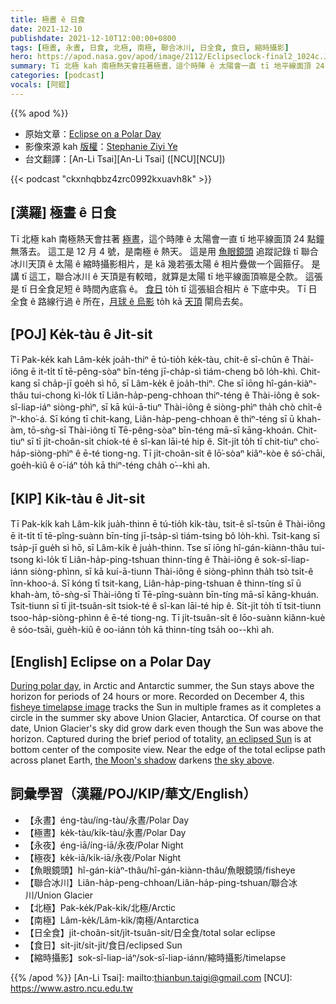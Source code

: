 ```yaml
---
title: 極晝 ê 日食
date: 2021-12-10
publishdate: 2021-12-10T12:00:00+0800
tags: [極晝, 永晝, 日食, 北極, 南極, 聯合冰川, 日全食, 食日, 縮時攝影]
hero: https://apod.nasa.gov/apod/image/2112/Eclipseclock-final2_1024c.JPG
summary: Tī 北極 kah 南極熱天會拄著極晝，這个時陣 ê 太陽會一直 tī 地平線面頂 24 點鐘無落去。這工是 12 月 4 號，是南極 ê 熱天。
categories: [podcast]
vocals: [阿錕]
---
```


{{% apod %}}

- 原始文章：[Eclipse on a Polar Day](https://apod.nasa.gov/apod/ap211210.html)
- 影像來源 kah [版權][copyright]：[Stephanie Ziyi Ye](https://instagram.com/stephanieyeziyi/)
- 台文翻譯：[An-Li Tsai][An-Li Tsai] ([NCU][NCU])

{{< podcast "ckxnhqbbz4zrc0992kxuavh8k" >}}

## [漢羅] 極晝 ê 日食
Tī 北極 kah 南極熱天會拄著 [極晝][During polar day]，這个時陣 ê 太陽會一直 tī 地平線面頂 24 點鐘無落去。
這工是 12 月 4 號，是南極 ê 熱天。
這是用 [魚眼鏡頭][fisheye timelapse image] 追蹤記錄 tī 聯合冰川天頂 ê 太陽 ê 縮時攝影相片，是 kā 幾若張太陽 ê 相片疊做一个圓箍仔。
是講 tī 這工，聯合冰川 ê 天頂是有較暗，就算是太陽 tī 地平線面頂嘛是仝款。
這張是 tī 日全食足短 ê 時間內底翕 ê。
[食日][an eclipsed Sun t] to̍h tī 這張組合相片 ê 下底中央。
Tī 日全食 ê 路線行過 ê 所在，[月球 ê 烏影][the Moon's shadow] to̍h kā [天頂][the sky above t] 閘烏去矣。

## [POJ] Ke̍k-tàu ê Ji̍t-si̍t
Tī Pak-ke̍k kah Lâm-ke̍k joa̍h-thiⁿ ē tú-tio̍h ke̍k-tàu, chit-ê sî-chūn ê Thài-iông ē it-ti̍t tī tē-pêng-sòaⁿ bīn-téng jī-cha̍p-sì tiám-cheng bô lo̍h-khì.
Chit-kang sī cha̍p-jī goe̍h sì hō, sī Lâm-ke̍k ê joa̍h-thiⁿ.
Che sī iōng hî-gán-kiàⁿ-thâu tui-chong kì-lo̍k tī Liân-ha̍p-peng-chhoan thiⁿ-téng ê Thài-iông ê sok-sî-liap-iáⁿ siòng-phìⁿ, sī kā kúi-ā-tiuⁿ Thài-iông ê siòng-phìⁿ tha̍h chò chi̍t-ê îⁿ-kho͘-á.
Sī kóng tī chit-kang, Liân-ha̍p-peng-chhoan ê thiⁿ-téng sī ū khah-àm, tō-sǹg-sī Thài-iông tī Tē-pêng-sòaⁿ bīn-téng mā-sī kāng-khoán.
Chit-tiuⁿ sī tī ji̍t-choân-si̍t chiok-té ê sî-kan lāi-té hip ê.
Si̍t-ji̍t to̍h tī chit-tiuⁿ cho͘-ha̍p-siòng-phìⁿ ê ē-té tiong-ng.
Tī ji̍t-choân-si̍t ê lō͘-sòaⁿ kiâⁿ-kòe ê só͘-chāi, goe̍h-kiû ê o͘-iáⁿ to̍h kā thiⁿ-téng cha̍h o͘--khì ah.


## [KIP]  Ki̍k-tàu ê Ji̍t-si̍t
Tī Pak-ki̍k kah Lâm-ki̍k jua̍h-thinn ē tú-tio̍h ki̍k-tàu, tsit-ê sî-tsūn ê Thài-iông ē it-ti̍t tī tē-pîng-suànn bīn-tíng jī-tsa̍p-sì tiám-tsing bô lo̍h-khì.
Tsit-kang sī tsa̍p-jī gue̍h sì hō, sī Lâm-ki̍k ê jua̍h-thinn.
Tse sī iōng hî-gán-kiànn-thâu tui-tsong kì-lo̍k tī Liân-ha̍p-ping-tshuan thinn-tíng ê Thài-iông ê sok-sî-liap-iánn siòng-phìnn, sī kā kuí-ā-tiunn Thài-iông ê siòng-phìnn tha̍h tsò tsi̍t-ê înn-khoo-á.
Sī kóng tī tsit-kang, Liân-ha̍p-ping-tshuan ê thinn-tíng sī ū khah-àm, tō-sǹg-sī Thài-iông tī Tē-pîng-suànn bīn-tíng mā-sī kāng-khuán.
Tsit-tiunn sī tī ji̍t-tsuân-si̍t tsiok-té ê sî-kan lāi-té hip ê.
Si̍t-ji̍t to̍h tī tsit-tiunn tsoo-ha̍p-siòng-phìnn ê ē-té tiong-ng.
Tī ji̍t-tsuân-si̍t ê lōo-suànn kiânn-kuè ê sóo-tsāi, gue̍h-kiû ê oo-iánn to̍h kā thinn-tíng tsa̍h oo--khì ah.

## [English] Eclipse on a Polar Day
[During polar day][During polar day], in Arctic and Antarctic summer, the Sun stays above the horizon for periods of 24 hours or more.
Recorded on December 4, this [fisheye timelapse image][fisheye timelapse image] tracks the Sun in multiple frames as it completes a circle in the summer sky above Union Glacier, Antarctica.
Of course on that date, Union Glacier's sky did grow dark even though the Sun was above the horizon.
Captured during the brief period of totality, [an eclipsed Sun][an eclipsed Sun e] is at bottom center of the composite view.
Near the edge of the total eclipse path across planet Earth, [the Moon's shadow][the Moon's shadow] darkens [the sky above][the sky above e].

## 詞彙學習（漢羅/POJ/KIP/華文/English）
- 【永晝】éng-tàu/íng-tàu/永晝/Polar Day
- 【極晝】ke̍k-tàu/ki̍k-tàu/永晝/Polar Day
- 【永夜】éng-iā/íng-iā/永夜/Polar Night
- 【極夜】ke̍k-iā/ki̍k-iā/永夜/Polar Night
- 【魚眼鏡頭】hî-gán-kiàⁿ-thâu/hî-gán-kiànn-thâu/魚眼鏡頭/fisheye
- 【聯合冰川】Liân-ha̍p-peng-chhoan/Liân-ha̍p-ping-tshuan/聯合冰川/Union Glacier
- 【北極】Pak-ke̍k/Pak-ki̍k/北極/Arctic
- 【南極】Lâm-ke̍k/Lâm-ki̍k/南極/Antarctica
- 【日全食】ji̍t-choân-si̍t/ji̍t-tsuân-si̍t/日全食/total solar eclipse
- 【食日】si̍t-ji̍t/si̍t-ji̍t/食日/eclipsed Sun
- 【縮時攝影】sok-sî-liap-iáⁿ/sok-sî-liap-iánn/縮時攝影/timelapse


{{% /apod %}}
[An-Li Tsai]: mailto:thianbun.taigi@gmail.com
[NCU]: https://www.astro.ncu.edu.tw

[copyright]: https://apod.nasa.gov/apod/fap/lib/about_apod.html#srapply

[During polar day]:https://www.timeanddate.com/astronomy/midnight-sun.html
[fisheye timelapse image]:https://www.facebook.com/stephanieyeziyi/photos/a.599207167208884/1289033798226214/?type=3&theater
[an eclipsed Sun e]:https://apod.nasa.gov/apod/ap211209.html
[an eclipsed Sun t]:https://apod.tw/daily/20211209/
[the Moon's shadow]:https://earthobservatory.nasa.gov/images/149174/antarctica-eclipsed
[the sky above e]:https://apod.nasa.gov/apod/ap211205.html
[the sky above t]:https://apod.tw/daily/20211205/
